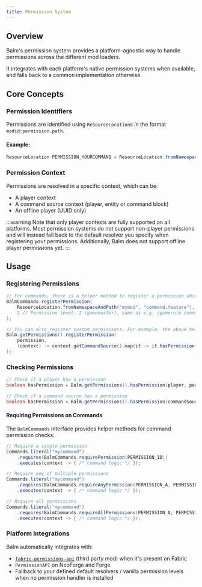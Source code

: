 ```yaml
---
title: Permission System
---
```


## Overview

Balm's permission system provides a platform-agnostic way to handle permissions across the different mod loaders.

It integrates with each platform's native permission systems when available, and falls back to a common implementation otherwise.

## Core Concepts

### Permission Identifiers

Permissions are identified using `ResourceLocation`s in the format `modid:permission.path`.

#### Example:
```java
ResourceLocation PERMISSION_YOURCOMMAND = ResourceLocation.fromNamespaceAndPath("yourmod", "command.yourcommand");
```

### Permission Context

Permissions are resolved in a specific context, which can be:

- A player context
- A command source context (player, entity or command block)
- An offline player (UUID only)

:::warning
Note that only player contexts are fully supported on all platforms. Most permission systems do not support non-player permissions and will instead fall back to the default resolver you specify when registering your permissions. Additionally, Balm does not support offline player permissions yet.
:::

## Usage

### Registering Permissions

```java
// For commands, there is a helper method to register a permission which will use the permission system for players and fall back to the regular Vanilla permission level check for non-players like command blocks.
BalmCommands.registerPermission(
    ResourceLocation.fromNamespaceAndPath("mymod", "command.feature"),
    2 // Permission level: 2 (gamemaster), same as e.g. /gamerule command
);

// You can also register custom permissions. For example, the above helper method uses this under the hood:
Balm.getPermissions().registerPermission(
    permission,
    (context) -> context.getCommandSource().map(it -> it.hasPermission(permissionLevel)).orElse(false)
);
```

### Checking Permissions

```java
// Check if a player has a permission
boolean hasPermission = Balm.getPermissions().hasPermission(player, permission);

// Check if a command source has a permission
boolean hasPermission = Balm.getPermissions().hasPermission(commandSource, permission);
```

#### Requiring Permissions on Commands

The `BalmCommands` interface provides helper methods for command permission checks:

```java
// Require a single permission
Commands.literal("mycommand")
    .requires(BalmCommands.requirePermission(PERMISSION_ID))
    .executes(context -> { /* command logic */ });

// Require any of multiple permissions
Commands.literal("mycommand")
    .requires(BalmCommands.requireAnyPermission(PERMISSION_A, PERMISSION_B))
    .executes(context -> { /* command logic */ });

// Require all permissions
Commands.literal("mycommand")
    .requires(BalmCommands.requireAllPermissions(PERMISSION_A, PERMISSION_B))
    .executes(context -> { /* command logic */ });
```

### Platform Integrations

Balm automatically integrates with:

- [`fabric-permissions-api`](https://modrinth.com/mod/fabric-permissions-api) (third party mod) when it's present on Fabric
- `PermissionAPI` on NeoForge and Forge
- Fallback to your defined default resolvers / vanilla permission levels when no permission handler is installed